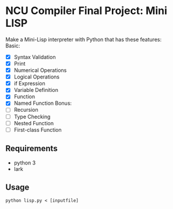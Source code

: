 # NCU Compiler Final Project: Mini LISP
Make a Mini-Lisp interpreter with Python that has these features:  
Basic:  
- [x] Syntax Validation
- [x] Print
- [x] Numerical Operations
- [x] Logical Operations
- [x] if Expression
- [x] Variable Definition
- [x] Function
- [x] Named Function
Bonus:  
- [ ] Recursion
- [ ] Type Checking
- [ ] Nested Function
- [ ] First-class Function

## Requirements
* python 3
* lark

## Usage
```
python lisp.py < [inputfile]
```
